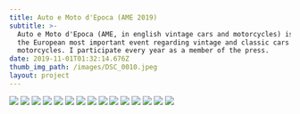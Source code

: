 ```yaml
---
title: Auto e Moto d'Epoca (AME 2019)
subtitle: >-
  Auto e Moto d'Epoca (AME, in english vintage cars and motorcycles) is one of
  the European most important event regarding vintage and classic cars and
  motorcycles. I participate every year as a member of the press.
date: 2019-11-01T01:32:14.676Z
thumb_img_path: /images/DSC_0010.jpeg
layout: project
---
```

![](/images/dsc_0005.jpeg)
![](/images/dsc_0010.jpeg)
![](/images/dsc_0047.jpeg)
![](/images/dsc_0048.jpeg)
![](/images/dsc_0050.jpeg)
![](/images/dsc_0051.jpeg)
![](/images/dsc_0056.jpeg)
![](/images/dsc_0060.jpeg)
![](/images/dsc_0070.jpeg)
![](/images/dsc_0092.jpeg)
![](/images/dsc_0098.jpeg)
![](/images/dsc_0112.jpeg)
![](/images/dsc_0116.jpeg)
![](/images/dsc_0139.jpeg)
![](/images/dsc_0157.jpeg)
